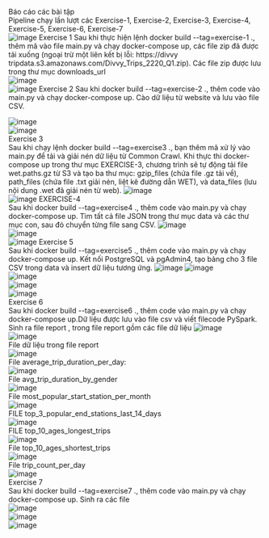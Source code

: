 Báo cáo các bài tập \
Pipeline chạy lần lượt các Exercise-1, Exercise-2, Exercise-3, Exercise-4, Exercise-5, Exercise-6, Exercise-7 \
![image](https://github.com/user-attachments/assets/de68dfb2-3816-4e10-a3ff-79937866a757)
Exercise 1
Sau khi thực hiện lệnh docker build --tag=exercise-1 ., thêm mã vào file main.py và chạy docker-compose up, các file zip đã được tải xuống (ngoại trừ một liên kết bị lỗi: https://divvy tripdata.s3.amazonaws.com/Divvy_Trips_2220_Q1.zip). Các file zip được lưu trong thư mục downloads_url \
![image](https://github.com/user-attachments/assets/5145c658-a418-4f9d-8f42-6ff6cd2de2f2) \
![image](https://github.com/user-attachments/assets/71779eac-82ea-4010-93a2-346b3c6c8f7d)
Exercise 2
Sau khi docker build --tag=exercise-2 ., thêm code vào main.py và chạy docker-compose up. Cào dữ liệu từ website và lưu vào file CSV.

![image](https://github.com/user-attachments/assets/f0c0b6bc-d25d-4e6c-9824-99b5f3fd891d) \
![image](https://github.com/user-attachments/assets/7bd37867-9168-435f-8bcd-2402e6b4bae1) \
Exercise 3 \
Sau khi chạy lệnh docker build --tag=exercise3 ., bạn thêm mã xử lý vào main.py để tải và giải nén dữ liệu từ Common Crawl. Khi thực thi docker-compose up trong thư mục EXERCISE-3, chương trình sẽ tự động tải file wet.paths.gz từ S3 và tạo ba thư mục: gzip_files (chứa file .gz tải về), path_files (chứa file .txt giải nén, liệt kê đường dẫn WET), và data_files (lưu nội dung .wet đã giải nén từ web).
![image](https://github.com/user-attachments/assets/6f89ae19-518e-40fb-a903-8d637c779a94) \
![image](https://github.com/user-attachments/assets/a8ef5d9b-4d0b-478a-a590-74fbc79141a8)
EXERCISE-4 \
Sau khi docker build --tag=exercise4 ., thêm code vào main.py và chạy docker-compose up. Tìm tất cả file JSON trong thư mục data và các thư mục con, sau đó chuyển từng file sang CSV.
![image](https://github.com/user-attachments/assets/f70688ee-a0d3-42f4-b5db-f1723e060a4a) \
![image](https://github.com/user-attachments/assets/62bded2a-dff1-44d8-9719-fbbea108605c) \
![image](https://github.com/user-attachments/assets/80328444-5bf9-4c59-a06e-65ed56b96e0f)
Exercise 5 \
Sau khi docker build --tag=exercise5 ., thêm code vào main.py và chạy docker-compose up. Kết nối PostgreSQL và pgAdmin4, tạo bảng cho 3 file CSV trong data và insert dữ liệu tương ứng.
![image](https://github.com/user-attachments/assets/28c0fe27-184e-46d1-93ef-cfb6e398b647)
![image](https://github.com/user-attachments/assets/66491231-4e28-4e9c-8e58-1abd00dd736c) \
![image](https://github.com/user-attachments/assets/c7a95e9b-fc53-4263-9a4a-ebc136938f3f) \
![image](https://github.com/user-attachments/assets/4c0d95ce-9b28-4f54-9d9b-e4258628b84d) \
![image](https://github.com/user-attachments/assets/82dad750-b050-4193-910d-0f2692d40906) \
Exercise 6 \
Sau khi docker build --tag=exercise6 ., thêm code  vào main.py và chạy docker-compose up.Dữ liệu được lưu vào file csv và viết filecode PySpark. Sinh ra file report , trong file report gồm các file dữ liệu
 ![image](https://github.com/user-attachments/assets/3d5276f3-f857-4fe8-99de-228e4ac998d8) \
 ![image](https://github.com/user-attachments/assets/5a82018e-880b-4da2-9242-1ef7cc0e1d56) \
 File dữ liệu trong file report \
 ![image](https://github.com/user-attachments/assets/b28faf48-f531-45b4-8c68-fe5ab454cba8) \
 File average_trip_duration_per_day: \
![image](https://github.com/user-attachments/assets/f7db606e-9cf3-4e74-9cb0-3e76f9b24eeb) \
File avg_trip_duration_by_gender \
![image](https://github.com/user-attachments/assets/deb31830-f7c3-4147-8e19-a13529e1af42) \
File most_popular_start_station_per_month \
![image](https://github.com/user-attachments/assets/9cfad453-7f5c-4738-bad7-9b684138500b) \
FILE  top_3_popular_end_stations_last_14_days \
![image](https://github.com/user-attachments/assets/a4fb9367-0d2a-4718-9287-2776e8a394a1) \
FILE top_10_ages_longest_trips  \
![image](https://github.com/user-attachments/assets/66246738-2cb2-4864-8ca8-6b91c59ee6d0) \
File top_10_ages_shortest_trips \
![image](https://github.com/user-attachments/assets/a2ff6b96-7711-4bc8-9c1c-95bf926a7bd5) \
File trip_count_per_day \
![image](https://github.com/user-attachments/assets/e49e70a6-ffb9-435f-ad62-9ce5bfb5407d) \
Exercise 7 \
Sau khi docker build --tag=exercise7 ., thêm code vào main.py và chạy docker-compose up.
Sinh ra các file \
![image](https://github.com/user-attachments/assets/79be0ed8-2ce6-4882-a100-973f88f5986c) \
![image](https://github.com/user-attachments/assets/160e3379-6bd0-4814-80c1-5aba66cddeb3) \
![image](https://github.com/user-attachments/assets/7c46f234-5002-421e-b63a-cc01d93fa0a6)
















